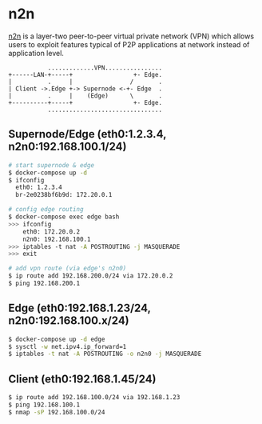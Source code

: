 n2n
===

[n2n][1] is a layer-two peer-to-peer virtual private network (VPN) which allows
users to exploit features typical of P2P applications at network instead of
application level.

```
           .............VPN................
+------LAN-+-----+                 +- Edge.
|          .     |                /       .
| Client ->.Edge +-> Supernode <-+- Edge  .
|          .     |    (Edge)      \       .
+----------+-----+                 +- Edge.
           ................................
```

## Supernode/Edge (eth0:1.2.3.4, n2n0:192.168.100.1/24)

```bash
# start supernode & edge
$ docker-compose up -d
$ ifconfig
  eth0: 1.2.3.4
  br-2e0238bf6b9d: 172.20.0.1

# config edge routing
$ docker-compose exec edge bash
>>> ifconfig
    eth0: 172.20.0.2
    n2n0: 192.168.100.1
>>> iptables -t nat -A POSTROUTING -j MASQUERADE
>>> exit

# add vpn route (via edge's n2n0)
$ ip route add 192.168.200.0/24 via 172.20.0.2
$ ping 192.168.200.1
```

## Edge (eth0:192.168.1.23/24, n2n0:192.168.100.x/24)

```bash
$ docker-compose up -d edge
$ sysctl -w net.ipv4.ip_forward=1
$ iptables -t nat -A POSTROUTING -o n2n0 -j MASQUERADE
```

## Client (eth0:192.168.1.45/24)

```bash
$ ip route add 192.168.100.0/24 via 192.168.1.23
$ ping 192.168.100.1
$ nmap -sP 192.168.100.0/24
```

[1]: https://www.ntop.org/products/n2n/
